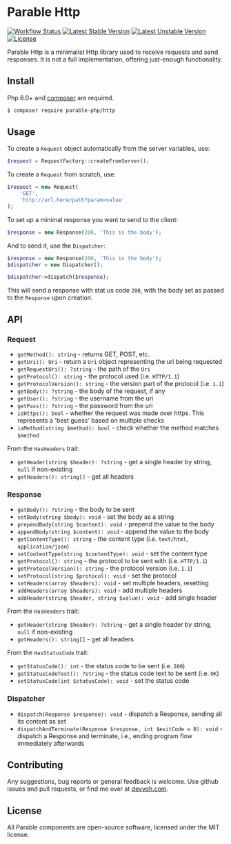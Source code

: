 # Parable Http

[![Workflow Status](https://github.com/parable-php/http/workflows/Tests/badge.svg)](https://github.com/parable-php/http/actions?query=workflow%3ATests)
[![Latest Stable Version](https://poser.pugx.org/parable-php/http/v/stable)](https://packagist.org/packages/parable-php/http)
[![Latest Unstable Version](https://poser.pugx.org/parable-php/http/v/unstable)](https://packagist.org/packages/parable-php/http)
[![License](https://poser.pugx.org/parable-php/http/license)](https://packagist.org/packages/parable-php/http)

Parable Http is a minimalist Http library used to receive requests and send responses. It is not a full implementation, offering just-enough functionality.

## Install

Php 8.0+ and [composer](https://getcomposer.org) are required.

```bash
$ composer require parable-php/http
```

## Usage

To create a `Request` object automatically from the server variables, use:

```php
$request = RequestFactory::createFromServer();
```

To create a `Request` from scratch, use:

```php
$request = new Request(
    'GET', 
    'http://url.here/path?param=value'
);
```

To set up a minimal response you want to send to the client:

```php
$response = new Response(200, 'This is the body');
```

And to send it, use the `Dispatcher`:

```php
$response = new Response(200, 'This is the body');
$dispatcher = new Dispatcher();

$dispatcher->dispatch($response);
```

This will send a response with stat
us code `200`, with the body set as passed to the `Response` upon creation.

## API

### Request

- `getMethod(): string` - returns GET, POST, etc.
- `getUri(): Uri` - return a `Uri` object representing the uri being requested
- `getRequestUri(): ?string` - the path of the `Uri`
- `getProtocol(): string` - the protocol used (i.e. `HTTP/1.1`)
- `getProtocolVersion(): string` - the version part of the protocol (i.e. `1.1`)
- `getBody(): ?string` - the body of the request, if any
- `getUser(): ?string` - the username from the uri
- `getPass(): ?string` - the password from the uri
- `isHttps(): bool` - whether the request was made over https. This represents a 'best guess' based on multiple checks
- `isMethod(string $method): bool` - check whether the method matches `$method`

From the `HasHeaders` trait:

- `getHeader(string $header): ?string` - get a single header by string, `null` if non-existing
- `getHeaders(): string[]` - get all headers

### Response

- `getBody(): ?string` - the body to be sent
- `setBody(string $body): void` - set the body as a string 
- `prependBody(string $content): void` - prepend the value to the body
- `appendBody(string $content): void` - append the value to the body
- `getContentType(): string` - the content type (i.e. `text/html`, `application/json`)
- `setContentType(string $contentType): void` - set the content type
- `getProtocol(): string` - the protocol to be sent with (i.e. `HTTP/1.1`)
- `getProtocolVersion(): string` - the protocol version (i.e. `1.1`)
- `setProtocol(string $protocol): void` - set the protocol
- `setHeaders(array $headers): void` - set multiple headers, resetting 
- `addHeaders(array $headers): void` - add multiple headers
- `addHeader(string $header, string $value): void` - add single header

From the `HasHeaders` trait:

- `getHeader(string $header): ?string` - get a single header by string, `null` if non-existing
- `getHeaders(): string[]` - get all headers

From the `HasStatusCode` trait:

- `getStatusCode(): int` - the status code to be sent (i.e. `200`)
- `getStatusCodeText(): ?string` -  the status code text to be sent (i.e. `OK`)
- `setStatusCode(int $statusCode): void` - set the status code 

### Dispatcher

- `dispatch(Response $response): void` - dispatch a Response, sending all its content as set
- `dispatchAndTerminate(Response $response, int $exitCode = 0): void` - dispatch a Response and terminate, i.e., ending program flow immediately afterwards 


## Contributing

Any suggestions, bug reports or general feedback is welcome. Use github issues and pull requests, or find me over at [devvoh.com](https://devvoh.com).

## License

All Parable components are open-source software, licensed under the MIT license.
